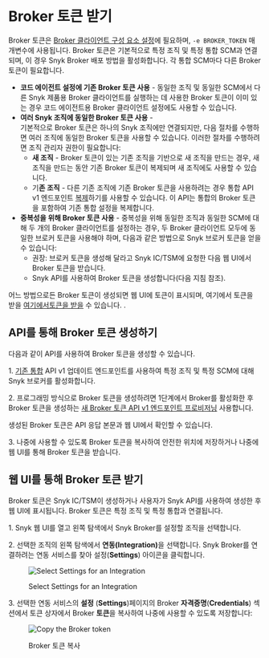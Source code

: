 # Broker 토큰 받기

Broker 토큰은 [Broker 클라이언트 구성 요소 설정](../step-5-setting-up-the-broker-client/step-5.2a-running-the-broker-client-without-the-code-snippet-display.md)에 필요하며,  `-e BROKER_TOKEN` 매개변수에 사용됩니다. Broker 토큰은 기본적으로 특정 조직 및 특정 통합 SCM과 연결되며, 이 경우 Snyk Broker 배포 방법을 활성화합니다. 각 통합 SCM마다 다른 Broker 토큰이 필요합니다.

* **코드 에이전트 설정에 기존 Broker 토큰 사용** - 동일한 조직 및 동일한 SCM에서 다른 Snyk 제품용 Broker 클라이언트를 실행하는 데 사용한 Broker 토큰이 이미 있는 경우 코드 에이전트용 Broker 클라이언트 설정에도 사용할 수 있습니다.
* **여러 Snyk 조직에 동일한 Broker 토큰 사용** -\
  기본적으로 Broker 토큰은 하나의 Snyk 조직에만 연결되지만, 다음 절차를 수행하면 여러 조직에 동일한 Broker 토큰을 사용할 수 있습니다. 이러한 절차를 수행하려면 조직 관리자 권한이 필요합니다:
  * **새 조직** - Broker 토큰이 있는 기존 조직을 기반으로 새 조직을 만드는 경우, 새 조직을 만드는 동안 기존 Broker 토큰이 복제되며 새 조직에도 사용할 수 있습니다.
  * 기**존 조직** - 다른 기존 조직에 기존 Broker 토큰을 사용하려는 경우 통합 API v1 엔드포인트 [복제](https://snyk.docs.apiary.io/#reference/integrations/integration-cloning/clone-an-integration-\(with-settings-and-credentials\))하기를 사용할 수 있습니다. 이 API는 통합의 Broker 토큰을 포함하여 기존 통합 설정을 복제합니다.
* **중복성을 위해 Broker 토큰 사용** - 중복성을 위해 동일한 조직과 동일한 SCM에 대해 두 개의 Broker 클라이언트를 설정하는 경우, 두 Broker 클라이언트 모두에 동일한 브로커 토큰을 사용해야 하며, 다음과 같은 방법으로 Snyk 브로커 토큰을 얻을 수 있습니다:
  * 권장: 브로커 토큰을 생성해 달라고 Snyk IC/TSM에 요청한 다음 웹 UI에서 Broker 토큰을 받습니다.
  * Snyk API를 사용하여 Broker 토큰을 생성합니다(다음 지침 참조).

어느 방법으로든 Broker 토큰이 생성되면 웹 UI에 토큰이 표시되며, 여기에서 토큰을 받을 [여기에서토큰을 받을](obtaining-your-broker-token.md#obtaining-your-broker-token-via-the-web-ui) 수 있습니다. .

## API를 통해 Broker 토큰 생성하기

다음과 같이 API를 사용하여 Broker 토큰을 생성할 수 있습니다.

1\. [기존 통합](https://snyk.docs.apiary.io/#reference/integrations/integration/update-existing-integration) API v1 업데이트 엔드포인트를 사용하여 특정 조직 및 특정 SCM에 대해 Snyk 브로커를 활성화합니다.

2\. 프로그래밍 방식으로 Broker 토큰을 생성하려면 1단계에서 Broker를 활성화한 후 Broker 토큰을 생성하는 [새 Broker 토큰 API v1 엔드포인트 프로비저닝](https://snyk.docs.apiary.io/#reference/integrations/integration-broker-token-provisioning/provision-new-broker-token) 사용합니다.

생성된 Broker 토큰은 API 응답 본문과 웹 UI에서 확인할 수 있습니다.

3\. 나중에 사용할 수 있도록 Broker 토큰을 복사하여 안전한 위치에 저장하거나 나중에 웹 UI를 통해 Broker 토큰을 받습니다.

## 웹 UI를 통해 Broker 토큰 받기

Broker 토큰은 Snyk IC/TSM이 생성하거나 사용자가 Snyk API를 사용하여 생성한 후 웹 UI에 표시됩니다. Broker 토큰은 특정 조직 및 특정 통합과 연결됩니다.

1\. Snyk 웹 UI를 열고 왼쪽 탐색에서 Snyk Broker를 설정할 조직을 선택합니다.

2\. 선택한 조직의 왼쪽 탐색에서 **연동(Integration)**&#xC744; 선택합니다. Snyk Broker를 연결하려는 연동 서비스를 찾아 설정(**Settings**) 아이콘을 클릭합니다.

<figure><img src="../../../../../.gitbook/assets/Snyk Broker - Organization - Integrations page.png" alt="Select Settings for an Integration"><figcaption><p>Select Settings for an Integration</p></figcaption></figure>

3\. 선택한 연동 서비스의 **설정** (**Settings**)페이지의 Broker **자격증명**(**Credentials**) 섹션에서 토큰 상자에서 Broker **토큰**을 복사하여 나중에 사용할 수 있도록 저장합니다:

<figure><img src="../../../../../.gitbook/assets/Snyk Broker - Broker Token - box.png" alt="Copy the Broker token"><figcaption><p>Broker 토큰 복사</p></figcaption></figure>

